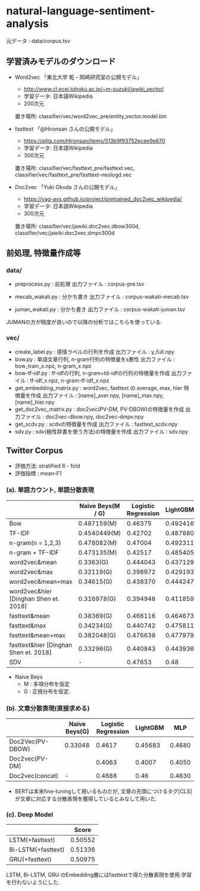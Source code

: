 # natural-language-sentiment-analysis
元データ : data/corpus.tsv
## 学習済みモデルのダウンロード
* Word2vec
「東北大学 乾・岡崎研究室の公開モデル」
  - http://www.cl.ecei.tohoku.ac.jp/~m-suzuki/jawiki_vector/
  - 学習データ: 日本語Wikipedia
  - 200次元

  置き場所: classifier/vec/word2vec_pre/entity_vector.model.bin

* fasttext
「@Hironsan さんの公開モデル」
  - https://qiita.com/Hironsan/items/513b9f93752ecee9e670
  - 学習データ: 日本語Wikipedia
  - 300次元
  
  置き場所: classifier/vec/fasttext_pre/fasttext.vec, classifier/vec/fasttext_pre/fasttext-neologd.vec

* Doc2vec
「Yuki Okuda さんの公開モデル」
  - https://yag-ays.github.io/project/pretrained_doc2vec_wikipedia/
  - 学習データ: 日本語Wikipedia
  - 300次元

  置き場所: classifier/vec/jawiki.doc2vec.dbow300d, classifier/vec/jawiki.doc2vec.dmpv300d

## 前処理, 特徴量作成等

### data/

* preprocess.py : 前処理
  出力ファイル : corpus-pre.tsv

* mecab_wakati.py : 分かち書き
  出力ファイル : corpus-wakati-mecab.tsv

* juman_wakati.py : 分かち書き
  出力ファイル : corpus-wakati-juman.tsv

JUMANの方が精度が良いので以降の分析ではこちらを使っている.

### vec/

* create_label.py : 感情ラベルの行列を作成
  出力ファイル : y_full.npy
* bow.py : 単語文章行列, n-gram行列の特徴量をs悪性
  出力ファイル : bow_train_x.npz, n-gram_x.npz
* bow-tf-idf.py : tf-idfの行列, n-gram+td-idfの行列の特徴量を作成
  出力ファイル : tf-idf_x.npz, n-gram-tf-idf_x.npz
* get_embedding_matrix.py : word2vec, fasttext の average, max, hier 特徴量を作成
  出力ファイル : [name]_aver.npy, [name]_max.npy, [name]_hier.npy
* get_doc2vec_matrix.py : doc2vec(PV-DM, PV-DBOW)の特徴量を作成
  出力ファイル : doc2vec-dbow.npy, doc2vec-dmpv.npy
* get_scdv.py : scdvの特徴量を作成
  出力ファイル : fasttext_scdv.npy
* sdv.py : sdv(極性辞書を使う方法)の特徴量を作成
  出力ファイル : sdv.npy

## Twitter Corpus 
* 評価方法: stratified 6 - fold
* 評価指標 : mean-F1
### (a). 単語カウント, 単語分散表現
| | Naive Beys(M / G) | Logistic Regression | LightGBM | MLP |
|-| ----------------- | --------------------| -------- | --- |
|Bow| 0.487159(M) | 0.46375 | 0.492416 | 0.4592 |
|TF-IDF | 0.4540449(M) | 0.42702| 0.487880 | 0.45828 |
|n-gram(n = 1,2,3) | 0.478082(M) | 0.47004| 0.492311 | - |
|n-gram + TF-IDF | 0.473135(M) | 0.42517| 0.485405 | - |
|word2vec&mean | 0.3363(G) | 0.444043 |0.437129 | 0.4535 |
|word2vec&max | 0.32119(G) | 0.398972 | 0.429193| 0.4062 |
|word2vec&mean+max | 0.34615(G) | 0.438370 | 0.444247 | 0.4510 |
|word2vec&hier [Dinghan Shen et. 2018] | 0.316978(G) | 0.394948 | 0.411859 | 0.40671 |
|fasttext&mean | 0.38369(G) | 0.466116 |  0.464673 | 0.49098 |
|fasttext&max | 0.34234(G) | 0.440742 | 0.475811 | 0.45127 |
|fasttext&mean+max | 0.382048(G) | 0.476638 | 0.477979 | 0.49097 |
|fasttext&hier [Dinghan Shen et. 2018]| 0.33296(G) | 0.440843 | 0.443936 | 0.4556 |
|SDV | - | 0.47653 | 0.48 | 0.48 | 

* Naive Beys 
    * M : 多項分布を仮定
    * G : 正規分布を仮定.

### (b). 文章分散表現(直接求める)

| | Naive Beys(G) | Logistic Regression | LightGBM | MLP |
| ---- | --- | --- | --- | --- |
|Doc2Vec(PV-DBOW) | 0.33048 | 0.4617 | 0.45683 | 0.4680 |
|Doc2vec(PV-DM)   | | 0.4063 | 0.4007 | 0.4050 |
|Doc2vec(concat) | - | 0.4688 | 0.46 | 0.4630 |

* BERTは本来fine-tuningして用いるものだが, 文章の先頭につけるタグ[CLS]が文章に対応する分散表現を獲得しているとみなして用いた.

### (c). Deep Model

| | Score |
---- | --- |
| LSTM(+fasttext) | 0.50552 |
| Bi-LSTM(+fasttext) | 0.51336 |
| GRU(+fasttext) | 0.50975 |


LSTM, Bi-LSTM, GRU のEmbedding層にはfasttextで得た分散表現を使用.学習を行わないようにした.
